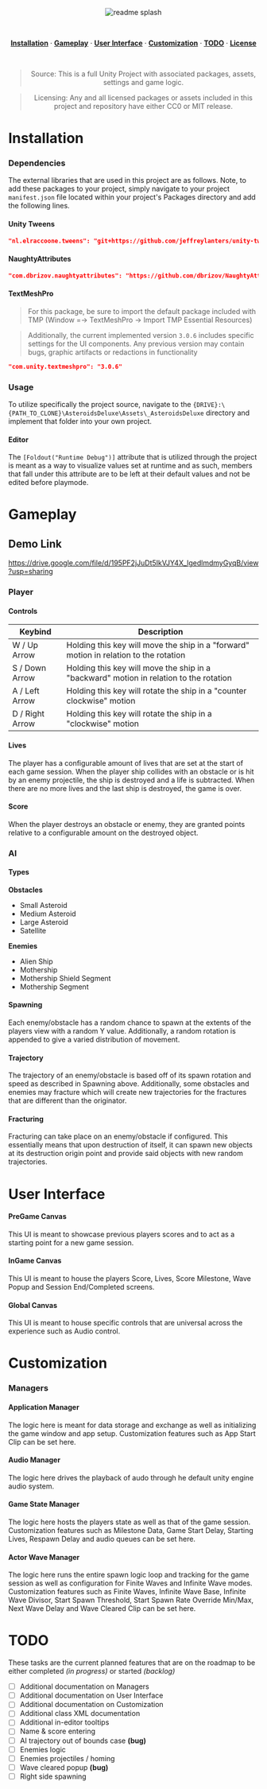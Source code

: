 <div align="center">

![readme splash](https://i.imgur.com/UP2Qe56.png)

<br>

[**Installation**](#installation) &middot;
[**Gameplay**](#gameplay) &middot;
[**User Interface**](#user-interface) &middot;
[**Customization**](#customization) &middot;
[**TODO**](#todo) &middot;
[**License**](./LICENSE.md)

<br>

> Source: This is a full Unity Project with associated packages, assets, settings and game logic.

> Licensing: Any and all licensed packages or assets included in this project and repository have either CC0 or MIT release.

</div>

# Installation

### Dependencies

The external libraries that are used in this project are as follows. Note, to add these packages to your project, simply navigate to your project `manifest.json` file located within your project's Packages directory and add the following lines.

#### Unity Tweens

```json
"nl.elraccoone.tweens": "git+https://github.com/jeffreylanters/unity-tweens"
```

#### NaughtyAttributes

```json
"com.dbrizov.naughtyattributes": "https://github.com/dbrizov/NaughtyAttributes.git#upm"
```

#### TextMeshPro

> For this package, be sure to import the default package included with TMP (Window =-> TextMeshPro -> Import TMP Essential Resources)

> Additionally, the current implemented version `3.0.6` includes specific settings for the UI components. Any previous version may contain bugs, graphic artifacts or redactions in functionality

```json
"com.unity.textmeshpro": "3.0.6"
```

### Usage

To utilize specifically the project source, navigate to the `{DRIVE}:\{PATH_TO_CLONE}\AsteroidsDeluxe\Assets\_AsteroidsDeluxe` directory and implement that folder into your own project.

#### Editor

The `[Foldout("Runtime Debug")]` attribute that is utilized through the project is meant as a way to visualize values set at runtime and as such, members that fall under this attribute are to be left at their default values and not be edited before playmode.

# Gameplay

## Demo Link

https://drive.google.com/file/d/195PF2jJuDt5IkVJY4X_lgedlmdmyGyqB/view?usp=sharing

### Player

#### Controls

| Keybind         | Description     |
|-----------------|-----------------|
| W / Up Arrow | Holding this key will move the ship in a "forward" motion in relation to the rotation |
| S / Down Arrow | Holding this key will move the ship in a "backward" motion in relation to the rotation |
| A / Left Arrow | Holding this key will rotate the ship in a "counter clockwise" motion |
| D / Right Arrow | Holding this key will rotate the ship in a "clockwise" motion |

#### Lives

The player has a configurable amount of lives that are set at the start of each game session. When the player ship collides with an obstacle or is hit by an enemy projectile, the ship is destroyed and a life is subtracted. When there are no more lives and the last ship is destroyed, the game is over.

#### Score

When the player destroys an obstacle or enemy, they are granted points relative to a configurable amount on the destroyed object.

### AI

#### Types

**Obstacles**

* Small Asteroid
* Medium Asteroid
* Large Asteroid
* Satellite

**Enemies**

* Alien Ship
* Mothership
* Mothership Shield Segment
* Mothership Segment

#### Spawning

Each enemy/obstacle has a random chance to spawn at the extents of the players view with a random Y value. Additionally, a random rotation is appended to give a varied distribution of movement.

#### Trajectory

The trajectory of an enemy/obstacle is based off of its spawn rotation and speed as described in Spawning above. Additionally, some obstacles and enemies may fracture which will create new trajectories for the fractures that are different than the originator.

#### Fracturing

Fracturing can take place on an enemy/obstacle if configured. This essentially means that upon destruction of itself, it can spawn new objects at its destruction origin point and provide said objects with new random trajectories.

# User Interface

#### PreGame Canvas

This UI is meant to showcase previous players scores and to act as a starting point for a new game session.

#### InGame Canvas

This UI is meant to house the players Score, Lives, Score Milestone, Wave Popup and Session End/Completed screens.

#### Global Canvas

This UI is meant to house specific controls that are universal across the experience such as Audio control.

# Customization

### Managers

#### Application Manager

The logic here is meant for data storage and exchange as well as initializing the game window and app setup. Customization features such as App Start Clip can be set here.

#### Audio Manager

The logic here drives the playback of audo through he default unity engine audio system.

#### Game State Manager

The logic here hosts the players state as well as that of the game session. Customization features such as Milestone Data, Game Start Delay, Starting Lives, Respawn Delay and audio queues can be set here.

#### Actor Wave Manager

The logic here runs the entire spawn logic loop and tracking for the game session as well as configuration for Finite Waves and Infinite Wave modes. Customization features such as Finite Waves, Infinite Wave Base, Infinite Wave Divisor, Start Spawn Threshold, Start Spawn Rate Override Min/Max, Next Wave Delay and Wave Cleared Clip can be set here.

# TODO

These tasks are the current planned features that are on the roadmap to be either completed *(in progress)* or started *(backlog)*

- [ ] Additional documentation on Managers
- [ ] Additional documentation on User Interface
- [ ] Additional documentation on Customization
- [ ] Additional class XML documentation
- [ ] Additional in-editor tooltips
- [ ] Name & score entering
- [ ] AI trajectory out of bounds case **(bug)**
- [ ] Enemies logic
- [ ] Enemies projectiles / homing
- [ ] Wave cleared popup **(bug)**
- [ ] Right side spawning